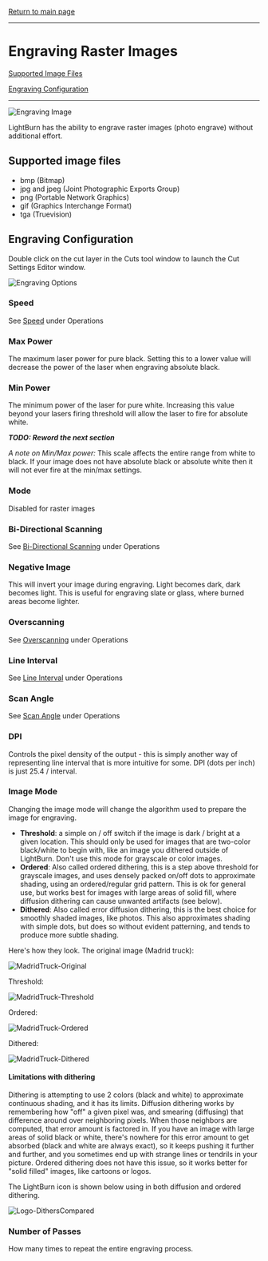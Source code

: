 [Return to main page](README.md)

----

# Engraving Raster Images

[Supported Image Files](#supported)

[Engraving Configuration](#configuration)

-----

![Engraving Image](img/EngravingImage.PNG)

LightBurn has the ability to engrave raster images (photo engrave) without additional effort.

<a name="supported"></a>
## Supported image files

* bmp (Bitmap)
* jpg and jpeg (Joint Photographic Exports Group)
* png (Portable Network Graphics) 
* gif (Graphics Interchange Format)
* tga (Truevision)

<a name="configuration"></a>
## Engraving Configuration

Double click on the cut layer in the Cuts tool window to launch the Cut Settings Editor window.

![Engraving Options](/img/EngravingOptions.PNG)

### Speed

See [Speed](/Operations.md#speed) under Operations

### Max Power

The maximum laser power for pure black. Setting this to a lower value will decrease the power of the laser when engraving absolute black. 

### Min Power

The minimum power of the laser for pure white. Increasing this value beyond your lasers firing threshold will allow the laser to fire for absolute white.

***TODO: Reword the next section***

*A note on Min/Max power:* This scale affects the entire range from white to black. If your image does not have absolute black or absolute white then it will not ever fire at the min/max settings. 

### Mode

Disabled for raster images

### Bi-Directional Scanning

See [Bi-Directional Scanning](/Operations.md#bidirectional) under Operations

### Negative Image

This will invert your image during engraving. Light becomes dark, dark becomes light. This is useful for engraving slate or glass, where burned areas become lighter.

### Overscanning

See [Overscanning](/Operations.md#overscanning) under Operations

### Line Interval

See [Line Interval](/Operations.md#lineinterval) under Operations

### Scan Angle

See [Scan Angle](/Operations.md#scanangle) under Operations

### DPI

Controls the pixel density of the output - this is simply another way of representing line interval that is more intuitive for some.  DPI (dots per inch) is just 25.4 / interval.

### Image Mode

Changing the image mode will change the algorithm used to prepare the image for engraving.

- **Threshold**: a simple on / off switch if the image is dark / bright at a given location. This should only be used for images that are two-color black/white to begin with, like an image you dithered outside of LightBurn.  Don't use this mode for grayscale or color images.
- **Ordered**: Also called ordered dithering, this is a step above threshold for grayscale images, and uses densely packed on/off dots to approximate shading, using an ordered/regular grid pattern. This is ok for general use, but works best for images with large areas of solid fill, where diffusion dithering can cause unwanted artifacts (see below).
- **Dithered**: Also called error diffusion dithering, this is the best choice for smoothly shaded images, like photos. This also approximates shading with simple dots, but does so without evident patterning, and tends to produce more subtle shading.

Here's how they look.  The original image (Madrid truck):

![MadridTruck-Original](img/MadridTruck-Original.png)

Threshold:

![MadridTruck-Threshold](img/MadridTruck-Threshold.png)

Ordered:

![MadridTruck-Ordered](img/MadridTruck-Ordered.png)

Dithered:

![MadridTruck-Dithered](img/MadridTruck-Dithered.png)



#### Limitations with dithering

Dithering is attempting to use 2 colors (black and white) to approximate continuous shading, and it has its limits. Diffusion dithering works by remembering how "off" a given pixel was, and smearing (diffusing) that difference around over neighboring pixels. When those neighbors are computed, that error amount is factored in. If you have an image with large areas of solid black or white, there's nowhere for this error amount to get absorbed (black and white are always exact), so it keeps pushing it further and further, and you sometimes end up with strange lines or tendrils in your picture. Ordered dithering does not have this issue, so it works better for "solid filled" images, like cartoons or logos.

The LightBurn icon is shown below using in both diffusion and ordered dithering.

![Logo-DithersCompared](img/Logo-DithersCompared.png)

### Number of Passes

How many times to repeat the entire engraving process.

